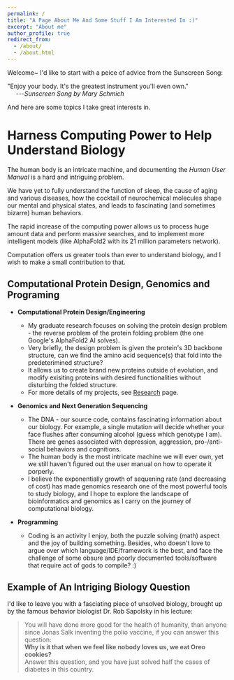 ```yaml
---
permalink: /
title: "A Page About Me And Some Stuff I Am Interested In :)"
excerpt: "About me"
author_profile: true
redirect_from: 
  - /about/
  - /about.html
---
```


Welcome~ I'd like to start with a peice of advice from the Sunscreen Song:

"Enjoy your body. It's the greatest instrument you'll even own." <br>
&nbsp;&nbsp;&nbsp;&nbsp; ---<cite>Sunscreen Song by Mary Schmich</cite>

And here are some topics I take great interests in.

Harness Computing Power to Help Understand Biology
======
The human body is an intricate machine, 
and documenting the *Human User Manual* is a hard and intriguing problem.

We have yet to fully understand the function of sleep, the cause of aging and various diseases, how the cocktail of neurochemical molecules shape our mental and physical states, and leads to fascinating (and sometimes bizarre) human behaviors. 

The rapid increase of the computing power allows us to process huge amount data and perform massive searches, and to implement more intelligent models (like AlphaFold2 with its 21 million parameters network). 

Computation offers us greater tools than ever to understand biology, and I wish to make a small contribution to that.

<!---
-->


Computational Protein Design, Genomics and Programing
------

- **Computational Protein Design/Engineering** 
    - My graduate research focuses on solving the protein design problem - the reverse problem of the protein folding problem (the one Google's AlphaFold2 AI solves).
    - Very briefly, the design problem is given the protein's 3D backbone structure, can we find the amino acid sequence(s) that fold into the predeterimined structure?
    - It allows us to create brand new proteins outside of evolution, and modify exisiting proteins with desired functionalities without disturbing the folded structure.
    - For more details of my projects, see [Research](/research/) page.

- **Genomics and Next Generation Sequencing**
    - The DNA - our source code, contains fascinating information about our biology. For example, a single mutation will decide whether your face flushes after consuming alcohol (guess which genotype I am). There are genes associated with depression, aggression, pro-/anti-social behaviors and cognitions.
    - The human body is the most intricate machine we will ever own, yet we still haven't figured out the user manual on how to operate it porperly.
    - I believe the exponentially growth of sequening rate (and decreasing of cost) has made genomics research one of the most powerful tools to study biology, and I hope to explore the landscape of bioinformatics and genomics as I carry on the journey of computational biology. 

- **Programming**
    - Coding is an activity I enjoy, both the puzzle solving (math) aspect and the joy of building something. Besides, who doesn't love to argue over which language/IDE/framework is the best, and face the challenge of some obsure and poorly documented tools/software that require act of gods to compile? :)


Example of An Intriging Biology Question 
------
I'd like to leave you with a fasciating piece of unsolved biology, brought up by the famous behavior biologist Dr. Rob Sapolsky in his lecture:

> You will have done more good for the health of humanity, than anyone since Jonas Salk inventing the polio vaccine, if you can answer this question: <br>
> **Why is it that when we feel like nobody loves us, we eat Oreo cookies?** <br>
> Answer this question, and you have just solved half the cases of diabetes in this country.
